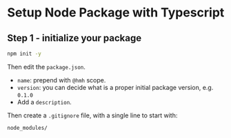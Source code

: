 # Setup Node Package with Typescript

## Step 1 - initialize your package

```bash
npm init -y
```

Then edit the `package.json`.

* `name`: prepend with `@hmh` scope.
* `version`: you can decide what is a proper initial package version, e.g. `0.1.0`
* Add a `description`.


Then create a `.gitignore` file, with a single line to start with:

```
node_modules/
```